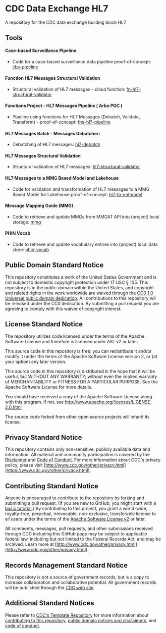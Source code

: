 # CDC Data Exchange HL7

A repository for the CDC data exchange building block HL7.

## Tools

#### Case-based Surveillance Pipeline
- Code for a case-based surveillance data pipeline proof-of-concept:
[cbs-pipeline](https://github.com/CDCgov/data-exchange-hl7/tree/master/cbs-pipeline#case-based-surveillance-pipeline)


#### Function HL7 Messages Structural Validation
- Structural validation of HL7 messages - cloud function:
[fn-hl7-structural-validator](https://github.com/CDCgov/data-exchange-hl7/tree/master/fn-hl7-structural-validator)


#### Functions Project - HL7 Messages Pipeline ( Arbo POC )
- Pipeline using functions for HL7 Messages (Debatch, Validate, Transform) - proof-of-concept:
[fns-hl7-pipeline](https://github.com/CDCgov/data-exchange-hl7/tree/master/fns-hl7-pipeline)


#### HL7 Messages Batch - Messages Debatcher:
- Debatching of HL7 messages:
[hl7-debatch](https://github.com/CDCgov/data-exchange-hl7/tree/master/hl7-debatch)


#### HL7 Messages Structural Validation
- Structural validation of HL7 messages:
[hl7-structural-validator](https://github.com/CDCgov/data-exchange-hl7/tree/master/hl7-structural-validator)


#### HL7 Messages to a MMG Based Model and Lakehouse
- Code for validation and transformation of HL7 messages to a MMG Based Model for Lakehouse proof-of-concept:
[hl7-to-entmodel](https://github.com/CDCgov/data-exchange-hl7/tree/master/hl7-to-entmodel)

#### Message Mapping Guide (MMG) 
- Code to retrieve and update MMGs from MMGAT API into (project) local storage:
[mmg](https://github.com/CDCgov/data-exchange-hl7/tree/master/mmg)

#### PHIN Vocab
- Code to retrieve and update vocabulary entries into (project) local data store:
[phin-vocab](https://github.com/CDCgov/data-exchange-hl7/tree/master/phin-vocab)

## Public Domain Standard Notice
This repository constitutes a work of the United States Government and is not
subject to domestic copyright protection under 17 USC § 105. This repository is in
the public domain within the United States, and copyright and related rights in
the work worldwide are waived through the [CC0 1.0 Universal public domain dedication](https://creativecommons.org/publicdomain/zero/1.0/).
All contributions to this repository will be released under the CC0 dedication. By
submitting a pull request you are agreeing to comply with this waiver of
copyright interest.

## License Standard Notice
The repository utilizes code licensed under the terms of the Apache Software
License and therefore is licensed under ASL v2 or later.

This source code in this repository is free: you can redistribute it and/or modify it under
the terms of the Apache Software License version 2, or (at your option) any
later version.

This source code in this repository is distributed in the hope that it will be useful, but WITHOUT ANY
WARRANTY; without even the implied warranty of MERCHANTABILITY or FITNESS FOR A
PARTICULAR PURPOSE. See the Apache Software License for more details.

You should have received a copy of the Apache Software License along with this
program. If not, see http://www.apache.org/licenses/LICENSE-2.0.html

The source code forked from other open source projects will inherit its license.

## Privacy Standard Notice
This repository contains only non-sensitive, publicly available data and
information. All material and community participation is covered by the
[Disclaimer](https://github.com/CDCgov/template/blob/master/DISCLAIMER.md)
and [Code of Conduct](https://github.com/CDCgov/template/blob/master/code-of-conduct.md).
For more information about CDC's privacy policy, please visit [http://www.cdc.gov/other/privacy.html](https://www.cdc.gov/other/privacy.html).

## Contributing Standard Notice
Anyone is encouraged to contribute to the repository by [forking](https://help.github.com/articles/fork-a-repo)
and submitting a pull request. (If you are new to GitHub, you might start with a
[basic tutorial](https://help.github.com/articles/set-up-git).) By contributing
to this project, you grant a world-wide, royalty-free, perpetual, irrevocable,
non-exclusive, transferable license to all users under the terms of the
[Apache Software License v2](http://www.apache.org/licenses/LICENSE-2.0.html) or
later.

All comments, messages, pull requests, and other submissions received through
CDC including this GitHub page may be subject to applicable federal law, including but not limited to the Federal Records Act, and may be archived. Learn more at [http://www.cdc.gov/other/privacy.html](http://www.cdc.gov/other/privacy.html).

## Records Management Standard Notice
This repository is not a source of government records, but is a copy to increase
collaboration and collaborative potential. All government records will be
published through the [CDC web site](http://www.cdc.gov).

## Additional Standard Notices
Please refer to [CDC's Template Repository](https://github.com/CDCgov/template)
for more information about [contributing to this repository](https://github.com/CDCgov/template/blob/master/CONTRIBUTING.md),
[public domain notices and disclaimers](https://github.com/CDCgov/template/blob/master/DISCLAIMER.md),
and [code of conduct](https://github.com/CDCgov/template/blob/master/code-of-conduct.md).
